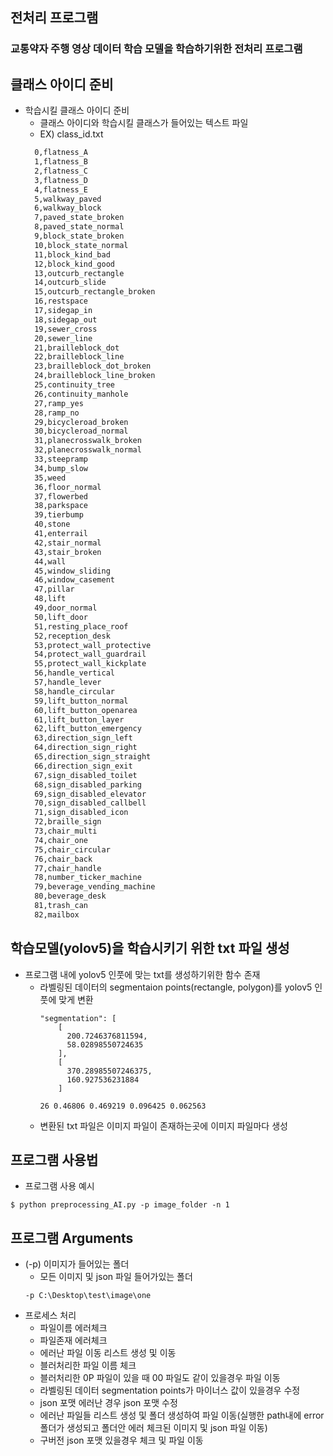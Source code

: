 ## 전처리 프로그램
### 교통약자 주행 영상 데이터 학습 모델을 학습하기위한 전처리 프로그램

## 클래스 아이디 준비

- 학습시킬 클래스 아이디 준비
  - 클래스 아이디와 학습시킬 클래스가 들어있는 텍스트 파일
  - EX) class_id.txt
  ```bash
    0,flatness_A
    1,flatness_B
    2,flatness_C
    3,flatness_D
    4,flatness_E
    5,walkway_paved
    6,walkway_block
    7,paved_state_broken
    8,paved_state_normal
    9,block_state_broken
    10,block_state_normal
    11,block_kind_bad
    12,block_kind_good
    13,outcurb_rectangle
    14,outcurb_slide
    15,outcurb_rectangle_broken
    16,restspace
    17,sidegap_in
    18,sidegap_out
    19,sewer_cross
    20,sewer_line
    21,brailleblock_dot
    22,brailleblock_line
    23,brailleblock_dot_broken
    24,brailleblock_line_broken
    25,continuity_tree
    26,continuity_manhole
    27,ramp_yes
    28,ramp_no
    29,bicycleroad_broken
    30,bicycleroad_normal
    31,planecrosswalk_broken
    32,planecrosswalk_normal
    33,steepramp
    34,bump_slow
    35,weed
    36,floor_normal
    37,flowerbed
    38,parkspace
    39,tierbump
    40,stone
    41,enterrail
    42,stair_normal
    43,stair_broken
    44,wall
    45,window_sliding
    46,window_casement
    47,pillar
    48,lift
    49,door_normal
    50,lift_door
    51,resting_place_roof
    52,reception_desk
    53,protect_wall_protective
    54,protect_wall_guardrail
    55,protect_wall_kickplate
    56,handle_vertical
    57,handle_lever
    58,handle_circular
    59,lift_button_normal
    60,lift_button_openarea
    61,lift_button_layer
    62,lift_button_emergency
    63,direction_sign_left
    64,direction_sign_right
    65,direction_sign_straight
    66,direction_sign_exit
    67,sign_disabled_toilet
    68,sign_disabled_parking
    69,sign_disabled_elevator
    70,sign_disabled_callbell
    71,sign_disabled_icon
    72,braille_sign
    73,chair_multi
    74,chair_one
    75,chair_circular
    76,chair_back
    77,chair_handle
    78,number_ticker_machine
    79,beverage_vending_machine
    80,beverage_desk
    81,trash_can
    82,mailbox
  ```

## 학습모델(yolov5)을 학습시키기 위한 txt 파일 생성

- 프로그램 내에 yolov5 인풋에 맞는 txt를 생성하기위한 함수 존재
  - 라벨링된 데이터의 segmentaion points(rectangle, polygon)를 yolov5 인풋에 맞게 변환
    ```
    "segmentation": [
        [
          200.7246376811594,
          58.02898550724635
        ],
        [
          370.28985507246375,
          160.927536231884
        ]
    ```
    ```
    26 0.46806 0.469219 0.096425 0.062563
    ```
  - 변환된 txt 파일은 이미지 파일이 존재하는곳에 이미지 파일마다 생성  
  
## 프로그램 사용법
  - 프로그램 사용 예시
  ```
  $ python preprocessing_AI.py -p image_folder -n 1
  ```
## 프로그램 Arguments
  - (-p) 이미지가 들어있는 폴더
    - 모든 이미지 및 json 파일 들어가있는 폴더
    ```
    -p C:\Desktop\test\image\one
    ```  
  - 프로세스 처리
    - 파일이름 에러체크
    - 파일존재 에러체크
    - 에러난 파일 이동 리스트 생성 및 이동
    - 블러처리한 파일 이름 체크
    - 블러처리한 0P 파일이 있을 때 00 파일도 같이 있을경우 파일 이동
    - 라벨링된 데이터 segmentation points가 마이너스 값이 있을경우 수정
    - json 포맷 에러난 경우 json 포맷 수정
    - 에러난 파일들 리스트 생성 및 폴더 생성하여 파일 이동(실행한 path내에 error 폴더가 생성되고 폴더안 에러 체크된 이미지 및 json 파일 이동)
    - 구버전 json 포맷 있을경우 체크 및 파일 이동
